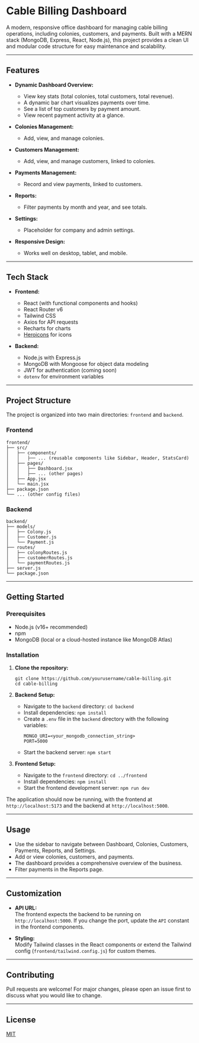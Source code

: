 # Cable Billing Dashboard

A modern, responsive office dashboard for managing cable billing operations, including colonies, customers, and payments. Built with a MERN stack (MongoDB, Express, React, Node.js), this project provides a clean UI and modular code structure for easy maintenance and scalability.

---

## Features

- **Dynamic Dashboard Overview:**
  - View key stats (total colonies, total customers, total revenue).
  - A dynamic bar chart visualizes payments over time.
  - See a list of top customers by payment amount.
  - View recent payment activity at a glance.

- **Colonies Management:**  
  - Add, view, and manage colonies.

- **Customers Management:**  
  - Add, view, and manage customers, linked to colonies.

- **Payments Management:**  
  - Record and view payments, linked to customers.

- **Reports:**  
  - Filter payments by month and year, and see totals.

- **Settings:**  
  - Placeholder for company and admin settings.

- **Responsive Design:**  
  - Works well on desktop, tablet, and mobile.

---

## Tech Stack

- **Frontend:**  
  - React (with functional components and hooks)
  - React Router v6
  - Tailwind CSS
  - Axios for API requests
  - Recharts for charts
  - [Heroicons](https://heroicons.com/) for icons

- **Backend:**  
  - Node.js with Express.js
  - MongoDB with Mongoose for object data modeling
  - JWT for authentication (coming soon)
  - `dotenv` for environment variables

---

## Project Structure

The project is organized into two main directories: `frontend` and `backend`.

### Frontend
```
frontend/
├── src/
│   ├── components/
│   │   ├── ... (reusable components like Sidebar, Header, StatsCard)
│   ├── pages/
│   │   ├── Dashboard.jsx
│   │   ├── ... (other pages)
│   ├── App.jsx
│   └── main.jsx
├── package.json
└── ... (other config files)
```

### Backend
```
backend/
├── models/
│   ├── Colony.js
│   ├── Customer.js
│   └── Payment.js
├── routes/
│   ├── colonyRoutes.js
│   ├── customerRoutes.js
│   └── paymentRoutes.js
├── server.js
└── package.json
```

---

## Getting Started

### Prerequisites

- Node.js (v16+ recommended)
- npm
- MongoDB (local or a cloud-hosted instance like MongoDB Atlas)

### Installation

1. **Clone the repository:**
   ```
   git clone https://github.com/yourusername/cable-billing.git
   cd cable-billing
   ```

2. **Backend Setup:**
   - Navigate to the `backend` directory: `cd backend`
   - Install dependencies: `npm install`
   - Create a `.env` file in the `backend` directory with the following variables:
     ```
     MONGO_URI=<your_mongodb_connection_string>
     PORT=5000
     ```
   - Start the backend server: `npm start`

3. **Frontend Setup:**
   - Navigate to the `frontend` directory: `cd ../frontend`
   - Install dependencies: `npm install`
   - Start the frontend development server: `npm run dev`

The application should now be running, with the frontend at `http://localhost:5173` and the backend at `http://localhost:5000`.

---

## Usage

- Use the sidebar to navigate between Dashboard, Colonies, Customers, Payments, Reports, and Settings.
- Add or view colonies, customers, and payments.
- The dashboard provides a comprehensive overview of the business.
- Filter payments in the Reports page.

---

## Customization

- **API URL:**  
  The frontend expects the backend to be running on `http://localhost:5000`. If you change the port, update the `API` constant in the frontend components.

- **Styling:**  
  Modify Tailwind classes in the React components or extend the Tailwind config (`frontend/tailwind.config.js`) for custom themes.

---

## Contributing

Pull requests are welcome! For major changes, please open an issue first to discuss what you would like to change.

---

## License

[MIT](LICENSE)
